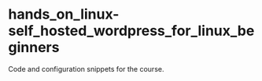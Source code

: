# hands_on_linux-self_hosted_wordpress_for_linux_beginners
Code and configuration snippets for the course.
